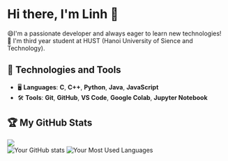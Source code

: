 # Hi there, I'm Linh 👋

😄I'm a passionate developer and always eager to learn new technologies!
🌱 I'm third year student at HUST (Hanoi University of Sience and Technology).

<!--
**vuhoangviet0808/vuhoangviet0808** is a ✨ _special_ ✨ repository because its `README.md` (this file) appears on your GitHub profile.

Here are some ideas to get you started:

- 🔭 I’m currently working on ...
- 🌱 I’m currently learning ...
- 👯 I’m looking to collaborate on ...
- 🤔 I’m looking for help with ...
- 💬 Ask me about ...
- 📫 How to reach me: ...
- 😄 Pronouns: ...
- ⚡ Fun fact: ...
-->
## 🚀 Technologies and Tools
- 🖥️ **Languages**: **C**, **C++**, **Python**, **Java**, **JavaScript**
- 🛠️ **Tools**: **Git**, **GitHub**, **VS Code**, **Google Colab**, **Jupyter Notebook**
## 🏆 My GitHub Stats
![](https://komarev.com/ghpvc/?username=lyng148)</br>
![Your GitHub stats](https://github-readme-stats.vercel.app/api?username=lyng148&show_icons=true&hide_title=true)
![Your Most Used Languages](https://github-readme-stats.vercel.app/api/top-langs/?username=lyng148&layout=compact)
